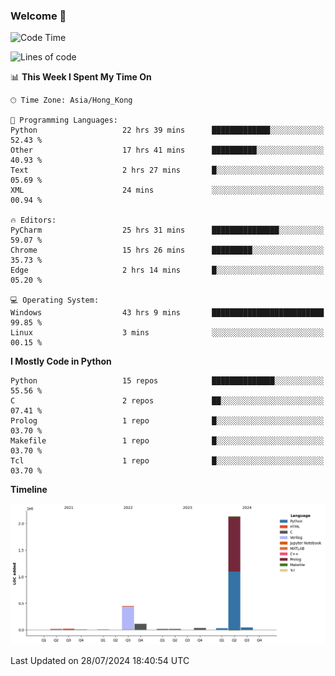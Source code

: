 ### Welcome 👋

<!--START_SECTION:waka-->
![Code Time](http://img.shields.io/badge/Code%20Time-455%20hrs%2022%20mins-blue)

![Lines of code](https://img.shields.io/badge/From%20Hello%20World%20I%27ve%20Written-2.8%20million%20lines%20of%20code-blue)

📊 **This Week I Spent My Time On** 

```text
🕑︎ Time Zone: Asia/Hong_Kong

💬 Programming Languages: 
Python                   22 hrs 39 mins      █████████████░░░░░░░░░░░░   52.43 % 
Other                    17 hrs 41 mins      ██████████░░░░░░░░░░░░░░░   40.93 % 
Text                     2 hrs 27 mins       █░░░░░░░░░░░░░░░░░░░░░░░░   05.69 % 
XML                      24 mins             ░░░░░░░░░░░░░░░░░░░░░░░░░   00.94 % 

🔥 Editors: 
PyCharm                  25 hrs 31 mins      ███████████████░░░░░░░░░░   59.07 % 
Chrome                   15 hrs 26 mins      █████████░░░░░░░░░░░░░░░░   35.73 % 
Edge                     2 hrs 14 mins       █░░░░░░░░░░░░░░░░░░░░░░░░   05.20 % 

💻 Operating System: 
Windows                  43 hrs 9 mins       █████████████████████████   99.85 % 
Linux                    3 mins              ░░░░░░░░░░░░░░░░░░░░░░░░░   00.15 % 
```

**I Mostly Code in Python** 

```text
Python                   15 repos            ██████████████░░░░░░░░░░░   55.56 % 
C                        2 repos             ██░░░░░░░░░░░░░░░░░░░░░░░   07.41 % 
Prolog                   1 repo              █░░░░░░░░░░░░░░░░░░░░░░░░   03.70 % 
Makefile                 1 repo              █░░░░░░░░░░░░░░░░░░░░░░░░   03.70 % 
Tcl                      1 repo              █░░░░░░░░░░░░░░░░░░░░░░░░   03.70 % 
```



**Timeline**

![Lines of Code chart](https://raw.githubusercontent.com/xhj2501/xhj2501/main/assets/bar_graph.png)


 Last Updated on 28/07/2024 18:40:54 UTC
<!--END_SECTION:waka-->



